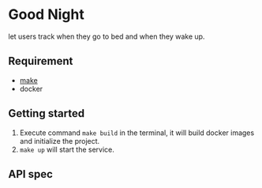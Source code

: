 # Good Night
let users track when they go to bed and when they wake up. 

## Requirement
- [make](https://www.gnu.org/software/make/#download)
- docker

## Getting started
1. Execute command ```make build``` in the terminal, it will build docker images and initialize the project.
2. ```make up``` will start the service.

## API spec

<!-- TODO -->